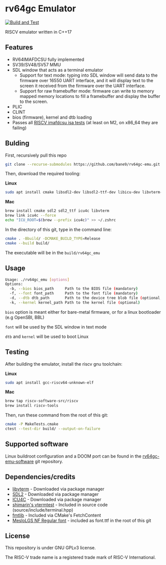 # rv64gc Emulator

[![Build and Test](https://github.com/bane9/rv64gc-emu/actions/workflows/build_and_test.yml/badge.svg)](https://github.com/bane9/rv64gc-emu/actions/workflows/build_and_test.yml)

RISCV emulator written in C++17

## Features

- RV64IMAFDCSU fully implemented
- SV39/SV48/SV57 MMU
- SDL window that acts as a terminal emulator
    - Support for text mode: typing into SDL window will send data to the firmware over 16550 UART interface, and it will display text to the screen it received from the firmware over the UART interface.
    - Support for raw framebuffer mode: firmware can write to memory mapped memory locations to fill a framebuffer and display the buffer to the screen.
- PLIC
- CLINT
- bios (firmware), kernel and dtb loading
- Passes all [RISCV imafdcsu isa tests](https://github.com/riscv-software-src/riscv-tests) (at least on M2, on x86_64 they are failing)

## Bulding

First, recursively pull this repo 

```bash
git clone --recurse-submodules https://github.com/bane9/rv64gc-emu.git
```

Then, download the required tooling:

**Linux**

```bash
sudo apt install cmake libsdl2-dev libsdl2-ttf-dev libicu-dev libvterm-dev
```

**Mac**

```bash
brew install cmake sdl2 sdl2_ttf icu4c libvterm
brew link icu4c --force
echo "ICU_ROOT=$(brew --prefix icu4c)" >> ~/.zshrc
```

In the directory of this git, type in the command line:

```bash
cmake . -Bbuild/ -DCMAKE_BUILD_TYPE=Release
cmake --build build/
```

The executable will be in the `build/rv64gc_emu`

## Usage
```bash
Usage: ./rv64gc_emu [options]
Options:
  -b, --bios bios_path     Path to the BIOS file (mandatory)
  -f, --font font_path     Path to the font file (mandatory)
  -d, --dtb dtb_path       Path to the device tree blob file (optional, mandatory if kernel is present)
  -k, --kernel kernel_path Path to the kernel file (optional)
```

`bios` option is meant either for bare-metal firmware, or for a linux bootloader (e.g OpenSBI, BBL)

`font` will be used by the SDL window in text mode

`dtb` and `kernel` will be used to boot Linux

## Testing

After building the emulator, install the riscv gnu toolchain:

**Linux**

```bash
sudo apt install gcc-riscv64-unknown-elf
```

**Mac**

```bash
brew tap riscv-software-src/riscv
brew install riscv-tools
```

Then, run these command from the root of this git:

```bash
cmake -P MakeTests.cmake
ctest --test-dir build/ --output-on-failure
```

## Supported software

Linux buildroot configuration and a DOOM port can be found in the [rv64gc-emu-software](https://github.com/bane9/rv64gc-emu-software) git repository.

## Dependencies/credits

- [libvterm](http://www.leonerd.org.uk/code/libvterm/) - Downloaded via package manager
- [SDL2](https://www.libsdl.org/) - Downloaded via package manager
- [ICU4C](https://unicode-org.github.io/icu/userguide/icu4c/) - Downloaded via package manager
- [shimarin's vtermtest](https://gist.github.com/shimarin/71ace40e7443ed46387a477abf12ea70) - Included in source code (source/include/terminal.hpp)
- [fmtlib](https://github.com/fmtlib/fmt) - Included via CMake's FetchContent
- [MesloLGS NF Regular font](https://github.com/romkatv/dotfiles-public/blob/master/.local/share/fonts/NerdFonts/MesloLGS%20NF%20Regular.ttf) - included as font.ttf in the root of this git

## License

This repository is under GNU GPLv3 license.

The RISC-V trade name is a registered trade mark of RISC-V International.
